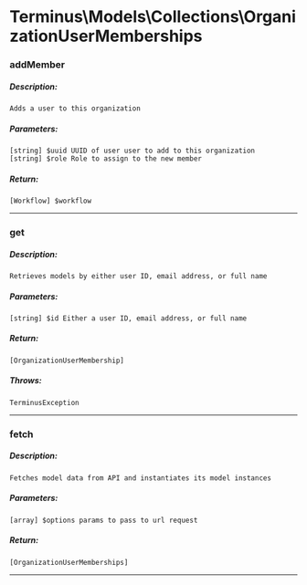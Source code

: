 # Terminus\Models\Collections\OrganizationUserMemberships

### addMember
##### Description:
    Adds a user to this organization

##### Parameters:
    [string] $uuid UUID of user user to add to this organization
    [string] $role Role to assign to the new member

##### Return:
    [Workflow] $workflow

---

### get
##### Description:
    Retrieves models by either user ID, email address, or full name

##### Parameters:
    [string] $id Either a user ID, email address, or full name

##### Return:
    [OrganizationUserMembership]

##### Throws:
    TerminusException

---

### fetch
##### Description:
    Fetches model data from API and instantiates its model instances

##### Parameters:
    [array] $options params to pass to url request

##### Return:
    [OrganizationUserMemberships]

---

